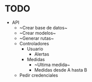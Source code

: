 # TODO
+ API
  + ~Crear base de datos~
  + ~Crear modelos~
  + ~Generar rutas~
  + Controladores
    + Usuario
      + Alertas
    + Medidas
      + ~Ultima medida~
      + Medidas desde A hasta B
  + Pedir credenciales

